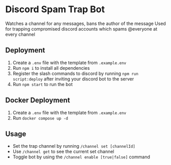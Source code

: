 # Discord Spam Trap Bot

Watches a channel for any messages, bans the author of the message
Used for trapping compromised discord accounts which spams @everyone at every channel

## Deployment

1. Create a `.env` file with the template from `.example.env`
2. Run `npm i` to install all dependencies
3. Register the slash commands to discord by running `npm run script:deploy` after inviting your discord bot to the server
4. Run `npm start` to run the bot

## Docker Deployment

1. Create a `.env` file with the template from `.example.env`
2. Run `docker compose up -d`

## Usage

- Set the trap channel by running `/channel set [channelId]`
- Use `/channel get` to see the current set channel
- Toggle bot by using the `/channel enable [true|false]` command
